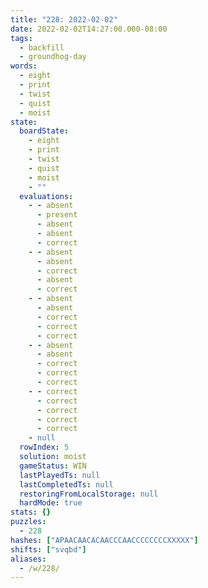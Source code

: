 ```yaml
---
title: "228: 2022-02-02"
date: 2022-02-02T14:27:00.000-08:00
tags:
  - backfill
  - groundhog-day
words:
  - eight
  - print
  - twist
  - quist
  - moist
state:
  boardState:
    - eight
    - print
    - twist
    - quist
    - moist
    - ""
  evaluations:
    - - absent
      - present
      - absent
      - absent
      - correct
    - - absent
      - absent
      - correct
      - absent
      - correct
    - - absent
      - absent
      - correct
      - correct
      - correct
    - - absent
      - absent
      - correct
      - correct
      - correct
    - - correct
      - correct
      - correct
      - correct
      - correct
    - null
  rowIndex: 5
  solution: moist
  gameStatus: WIN
  lastPlayedTs: null
  lastCompletedTs: null
  restoringFromLocalStorage: null
  hardMode: true
stats: {}
puzzles:
  - 228
hashes: ["APAACAACACAACCCAACCCCCCCCXXXXX"]
shifts: ["svqbd"]
aliases:
  - /w/228/
---
```

<!-- more -->
